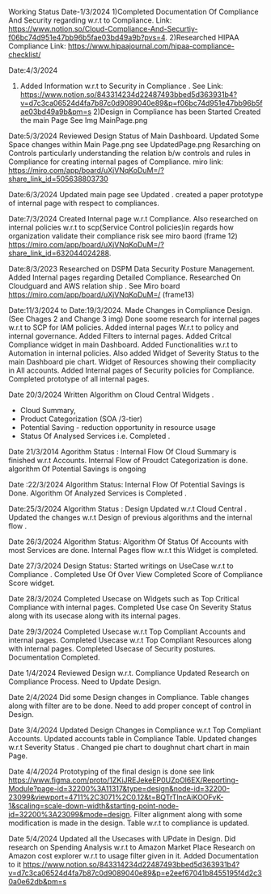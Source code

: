 Working Status 
Date-1/3/2024
1)Completed Documentation Of Compliance And Security regarding  w.r.t  to Compliance.
Link: https://www.notion.so/Cloud-Compliance-And-Securtiy-f06bc74d951e47bb96b5fae03bd49a9b?pvs=4.
2)Researched HIPAA Compliance
Link: https://www.hipaajournal.com/hipaa-compliance-checklist/

Date:4/3/2024
1) Added Information w.r.t to Security in Compliance . 
 See Link: https://www.notion.so/843314234d22487493bbed5d363931b4?v=d7c3ca06524d4fa7b87c0d9089040e89&p=f06bc74d951e47bb96b5fae03bd49a9b&pm=s
 2)Design in Compliance has been Started 
 Created the main Page
 See Img MainPage.png

Date:5/3/2024
Reviewed Design Status of Main Dashboard.
Updated Some Space changes within Main Page.png see UpdatedPage.png
Resarching on Controls particularly understanding the relation b/w controls and rules in Compliance for creating internal pages of Compliance.
miro link: https://miro.com/app/board/uXjVNqKoDuM=/?share_link_id=505638803730 

Date:6/3/2024
Updated main page see Updated . 
created a paper prototype of internal page with respect to compliances.

Date:7/3/2024
Created Internal page w.r.t Compliance. 
Also researched on internal policies w.r.t to scp(Service Control policies)in regards how organization validate their compliance risk see miro baord (frame 12) https://miro.com/app/board/uXjVNqKoDuM=/?share_link_id=632044024288.

Date:8/3/2023
Researched on DSPM Data Security Posture Management.
Added Internal pages regarding Detailed Compliance.
Researched On Cloudguard and AWS relation ship . 
See Miro board https://miro.com/app/board/uXjVNqKoDuM=/ (frame13)

Date:11/3/2024 to Date:19/3/2024.
Made Changes in Compliance Design. (See Chages 2 and Change 3 img)
Done soome research for internal pages w.r.t to SCP for IAM policies. 
Added internal pages W.r.t to policy and internal governance.
Added Filters to internal pages.
Added Critcal Compliance widget in main Dashboard.
Added Functionalities w.r.t to Automation in internal policies.
Also added Widget of Severity Status to the main Dashboard pie chart. 
Widget of Resources showing their compliacity in All accounts.
Added Internal pages of Security policies for Compliance.
Completed prototype of all internal pages.

Date 20/3/2024
Written Algorithm on Cloud Central Widgets .
- Cloud Summary,
- Product Categorization (SOA /3-tier)
- Potential Saving - reduction opportunity in resource usage 
- Status Of Analysed Services i.e. 
Completed .

Date 21/3/2014
Agorithm Status :
Internal Flow Of Cloud Summary is finished w.r.t Accounts.
Internal Flow of  Proudct Categorization  is done.
algorithm Of Potential Savings is ongoing

Date :22/3/2024
Algorithm Status:
Internal Flow Of Potential Savings is Done.
Algorithm Of Analyzed Services is Completed .  

Date:25/3/2024
Algorithm Status : 
Design Updated w.r.t Cloud Central .
Updated the changes w.r.t Design of previous algorithms and the internal flow .

Date 26/3/2024
Algorithm Status:
Algorithm Of Status Of Accounts with most Services are done.
Internal Pages flow w.r.t this Widget is completed.

Date 27/3/2024
Design Status: 
 Started writings on UseCase w.r.t to Compliance .
 Completed Use Of Over View
 Completed Score of Compliance Score widget.

 Date 28/3/2024
 Completed Usecase on Widgets such as Top Critical Compliance with internal pages.
Completed Use case On Severity Status along with its usecase along with its internal pages.

Date 29/3/2024
Completed Usecase w.r.t Top Compliant Accounts and internal pages.
Completed Usecase w.r.t Top Compliant Resources along with internal pages.
Completed Usecase of  Security postures.
Documentation Completed.

Date 1/4/2024
Reviewed Design w.r.t. Compliance 
Updated Research  on Compliance Process.
Need to Update Design.

Date 2/4/2024
Did some Design changes in Compliance.
Table changes along with filter are to be done.
Need to add proper concept of control in Design.

Date 3/4/2024
Updated Design Changes in  Compliance w.r.t Top Compliant Accounts.
Updated accounts table in Compliance Table.
Updated changes w.r.t Severity Status .
Changed pie chart to doughnut chart chart in main Page.

Date 4/4/2024
Prototyping of the final design is done see link 
https://www.figma.com/proto/1ZKiJREJekeEP0UZpOl6EX/Reporting-Module?page-id=32200%3A11317&type=design&node-id=32200-23099&viewport=4711%2C3071%2C0.12&t=BQTrTlncAiKOOFvK-1&scaling=scale-down-width&starting-point-node-id=32200%3A23099&mode=design.
Filter alignment along with some modification is made in the design.
Table w.r.t to compliance is updated.

Date 5/4/2024
Updated all the Usecases with UPdate in Design.
Did research on Spending Analysis w.r.t to Amazon Market Place
Research on Amazon cost explorer w.r.t to usage filter given in it.
Added Documentation to it https://www.notion.so/843314234d22487493bbed5d363931b4?v=d7c3ca06524d4fa7b87c0d9089040e89&p=e2eef67041b8455195f4d2c30a0e62db&pm=s
